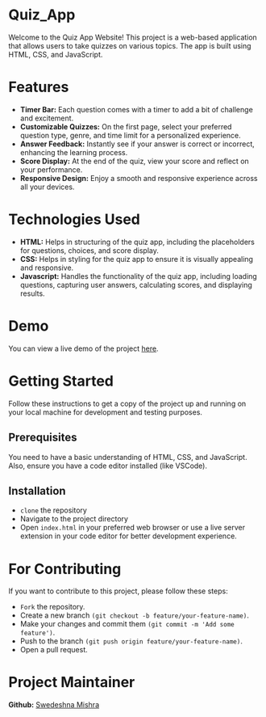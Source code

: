 # Quiz_App
Welcome to the Quiz App Website! This project is a web-based application that allows users to take quizzes on various topics. The app is built using HTML, CSS, and JavaScript.

# Features 
- **Timer Bar:** Each question comes with a timer to add a bit of challenge and excitement.
- **Customizable Quizzes:** On the first page, select your preferred question type, genre, and time limit for a personalized experience.
- **Answer Feedback:** Instantly see if your answer is correct or incorrect, enhancing the learning process.
- **Score Display:** At the end of the quiz, view your score and reflect on your performance.
- **Responsive Design:** Enjoy a smooth and responsive experience across all your devices.

# Technologies Used
- **HTML:** Helps in structuring of the quiz app, including the placeholders for questions, choices, and score display.<br/>
- **CSS:** Helps in styling for the quiz app to ensure it is visually appealing and responsive. <br/>
- **Javascript:** Handles the functionality of the quiz app, including loading questions, capturing user answers, calculating scores, and displaying results.

# Demo
You can view a live demo of the project [here](https://swedeshnamishra.github.io/Quiz_App/).

# Getting Started
Follow these instructions to get a copy of the project up and running on your local machine for development and testing purposes.

## Prerequisites
You need to have a basic understanding of HTML, CSS, and JavaScript. Also, ensure you have a code editor installed (like VSCode).

## Installation
- `clone` the repository<br/>
- Navigate to the project directory<br/>
- Open `index.html` in your preferred web browser or use a live server extension in your code editor for better development experience.

# For Contributing
If you want to contribute to this project, please follow these steps:
- `Fork` the repository.
- Create a new branch `(git checkout -b feature/your-feature-name)`.
- Make your changes and commit them `(git commit -m 'Add some feature')`.
- Push to the branch `(git push origin feature/your-feature-name)`.
- Open a pull request.

# Project Maintainer
**Github:** [Swedeshna Mishra](https://github.com/SwedeshnaMishra)
